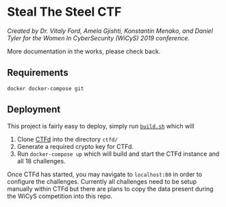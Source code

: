 # Steal The Steel CTF

*Created by Dr. Vitaly Ford, Amela Gjishti, Konstantin Menako, and Daniel Tyler for the Women In CyberSecurity (WiCyS) 2019 conference.*

More documentation in the works, please check back.

## Requirements

```
docker docker-compose git
```

## Deployment

This project is fairly easy to deploy, simply run [`build.sh`](/build.sh) which will

1. Clone [CTFd](https://github.com/CTFd/CTFd) into the directory `ctfd/`
2. Generate a required crypto key for CTFd.
3. Run `docker-compose up` which will build and start the CTFd instance and all 18 challenges.

Once CTFd has started, you may navigate to `localhost:80` in order to configure the challenges. Currently all challenges need to be setup manually within CTFd but there are plans to copy the data present during the WiCyS competition into this repo.
